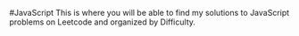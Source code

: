 #JavaScript
This is where you will be able to find my solutions to JavaScript problems on Leetcode and organized by Difficulty.